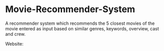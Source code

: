 # Movie-Recommender-System
A recommender system which recommends the 5 closest movies of the movie entered as input based on similar genres, keywords, overview, cast and crew.

Website:

